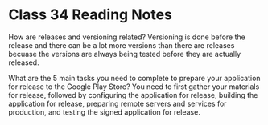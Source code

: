 # Class 34 Reading Notes

How are releases and versioning related?
Versioning is done before the release and there can be a lot more versions than there are releases becuase the versions are always being tested before they are actually released.

What are the 5 main tasks you need to complete to prepare your application for release to the Google Play Store?
You need to first gather your materials for release, followed by configuring the application for release, building the application for release, preparing remote servers and services for production, and testing the signed application for release.

